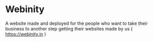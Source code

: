 # Webinity
A website made and deployed for the people who want to take their business to another step getting their websites made by us ( https://webinity.in )
